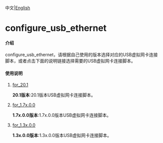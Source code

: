 中文|[English](README_EN.md)

# configure_usb_ethernet

#### 介绍

configure_usb_ethernet，请根据自己使用的版本选择对应的USB虚拟网卡连接脚本，或者点击下面的说明链接选择需要的USB虚拟网卡连接脚本。

#### 使用说明

1. [for_20.1](https://gitee.com/ascend/tools/tree/master/configure_usb_ethernet/for_20.1)

   **20.1版本**:20.1版本USB虚拟网卡连接脚本。

1. [for_1.7x.0.0](https://gitee.com/ascend/tools/tree/master/configure_usb_ethernet/for_1.7x.0.0)

   **1.7x.0.0版本**:1.7x.0.0版本USB虚拟网卡连接脚本。

2. [for_1.3x.0.0](https://gitee.com/ascend/tools/tree/master/configure_usb_ethernet/for_1.3x.0.0)

   **1.3x.0.0版本**:1.3x.0.0版本USB虚拟网卡连接脚本。